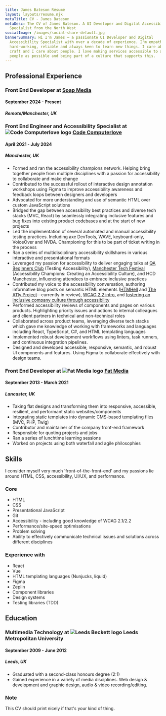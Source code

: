 ```yaml
---
title: James Bateson Résumé
layout: layouts/resume.njk
metaTitle: CV - James Bateson
metaDesc: The CV of James Bateson. A UI Developer and Digital Accessibility
  Specialist from the North West
socialImage: /images/social-share-default.jpg
bannerSummary: Hi I'm James — a passionate UI Developer and Digital
  Accessibility Specialist with over a decade of experience. I'm empathetic,
  hard-working, reliable and always keen to learn new things. I care about the
  craft and I care about people. I love making services accessible to as many
  people as possible and being part of a culture that supports this.
---
```

## Professional Experience

### Front End Developer at [Soap Media](https://www.soapmedia.co.uk/)

#### September 2024 - Present

##### Remote/Manchester, UK

### Front End Engineer and Accessibility Specialist at ![Code Computerlove logo](/images/avatars/twitter/963dc030-90.webp) [Code Computerlove](https://www.codecomputerlove.com/)

#### April 2021 - July 2024

##### Manchester, UK

* Formed and ran the accessibility champions network. Helping bring together people from multiple disciplines with a passion for accessibility to collaborate and make change
* Contributed to the successful rollout of interactive design annotation workshops using Figma to improve accessibility awareness and feedback loops between designers and developers
* Advocated for more understanding and use of semantic HTML over custom JavaScript solutions
* Bridged the gap between accessibility best practices and diverse tech stacks (MVC, React) by seamlessly integrating inclusive features and bug fixes into existing product codebases and at the start of new projects
* Led the implementation of several automated and manual accessibility testing practices. Including axe DevTools, WAVE, keyboard-only, VoiceOver and NVDA. Championing for this to be part of ticket writing in the process
* Ran a series of multidisciplinary accessibility skillshares in various interactive and presentational formats
* Leveraged my passion for accessibility to deliver engaging talks at [QA Beginners Club](https://www.youtube.com/watch?v=cyGSVHi-J4A) (Testing Accessibility), [Manchester Tech Festival](https://www.manchestertechfestival.co.uk/neurodiversity-di/) (Accessibility Champions: Creating an Accessibility Culture), and HCD Manchester, influencing attendees to embrace inclusive practices
* Contributed my voice to the accessibility conversation, authoring informative blog posts on semantic HTML elements ([HTMHell](https://www.htmhell.dev/adventcalendar/2022/16/) and [The A11y Project](https://github.com/a11yproject/a11yproject.com/pull/1472)—currently in review), [WCAG 2.2 intro](https://www.codecomputerlove.com/blog/wcag-2-2-guide), and [fostering an inclusive company culture through accessibility](https://www.codecomputerlove.com/blog/how-to-create-an-accessibility-culture)
* Performed accessibility reviews of components and pages on various products. Highlighting priority issues and actions to internal colleagues and client partners in technical and non-technical roles
* Collaborated across product teams, leveraging diverse tech stacks which gave me knowledge of working with frameworks and languages including React, TypeScript, C#, and HTML templating languages
* Implemented robust development workflows using linters, task runners, and continuous integration pipelines.
* Designed and developed accessible, responsive, semantic, and robust UI components and features. Using Figma to collaborate effectively with design teams.

### Front End Developer at ![Fat Media logo](/images/avatars/twitter/34f7590a-90.webp) [Fat Media](https://www.fatmedia.co.uk/)

#### September 2013 - March 2021

##### Lancaster, UK

* Taking flat designs and transforming them into responsive, accessible, resilient, and performant static websites/components
* Integrating static templates into dynamic CMS-based templating files (MVC, PHP, Twig)
* Contributor and maintainer of the company front-end framework
* Responsible for quoting projects and jobs
* Ran a series of lunchtime learning sessions
* Worked on projects using both waterfall and agile philosophies

## Skills

I consider myself very much 'front-of-the-front-end' and my passions lie around HTML, CSS, accessibility, UI/UX, and performance.

### Core

* HTML
* CSS
* Presentational JavaScript
* Git
* Accessibility - including good knowledge of WCAG 2.1/2.2
* Performance/site-speed optimisations
* Problem solving
* Ability to effectively communicate technical issues and solutions across different disciplines

### Experience with

* React
* Vue
* HTML templating languages (Nunjucks, liquid)
* Figma
* Zeplin
* Component libraries
* Design systems
* Testing libraries (TDD)

## Education

### Multimedia Technology at ![Leeds Beckett logo](/images/avatars/twitter/b5feb6c-90.webp) Leeds Metropolitan University

#### September 2009 - June 2012

##### Leeds, UK

* Graduated with a second-class honours degree (2:1)
* Gained experience in a variety of media disciplines. Web design & development and graphic design, audio & video recording/editing.

<div class="post-note post-note--resume"><h3>Note</h3><p>This CV should print nicely if that's your kind of thing.<p></div>